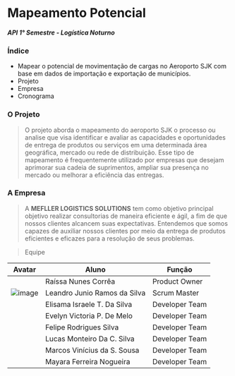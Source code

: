 # Mapeamento Potencial
***API 1° Semestre - Logística Noturno***

### **Índice**
* Mapear o potencial de movimentação de cargas no Aeroporto SJK com base em dados de importação e exportação de municípios.
* Projeto
* Empresa
* Cronograma
 

### **O Projeto**
> O projeto aborda o mapeamento do aeroporto SJK o processo ou analise que visa identificar e avaliar as capacidades e oportunidades de entrega de produtos ou serviços em uma determinada área geográfica, mercado ou rede de distribuição. Esse tipo de mapeamento é frequentemente utilizado por empresas que desejam aprimorar sua cadeia de suprimentos, ampliar sua presença no mercado ou melhorar a eficiência das entregas.

### **A Empresa**
> A **MEFLLER LOGISTICS SOLUTIONS** tem como objetivo principal objetivo realizar consultorias de maneira eficiente e ágil, a fim de que nossos clientes alcancem suas expectativas. Entendemos que somos capazes de auxiliar nossos clientes por meio da entrega de produtos eficientes e eficazes para a resolução de seus problemas.

 > Equipe 

| Avatar | Aluno | Função | 
| ------ | ----- | -------| 
|        | Raíssa Nunes Corrêa | Product Owner |
|![image](https://github.com/Mefller/mapeamento-potencial/assets/144354286/62a5893a-f533-400d-aa4a-d7bf709ab96e)|Leandro Junio Ramos da Silva | Scrum Master |
|        | Elisama Israele T. Da Silva | Developer Team | 
|        | Evelyn Victoria P. De Melo  | Developer Team |
|        | Felipe Rodrigues Silva | Developer Team | 
|        | Lucas Monteiro Da C. Silva | Developer Team | 
|        | Marcos Vinícius da S. Sousa | Developer Team | 
|        | Mayara Ferreira Nogueira | Developer Team | 


